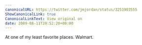 ```yaml
---
canonicalURL: https://twitter.com/jmjordan/status/3251903555
ShowCanonicalLink: true
CanonicalLinkText: View original on
date: 2009-08-11T20:52:20+00:00
---
```

At one of my least favorite places. Walmart.